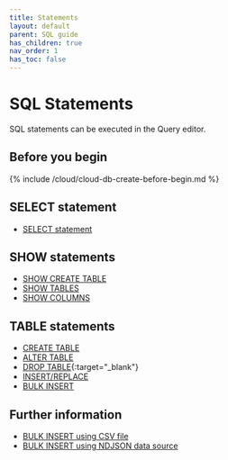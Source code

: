 ```yaml
---
title: Statements
layout: default
parent: SQL guide
has_children: true
nav_order: 1
has_toc: false
---
```


# SQL Statements

SQL statements can be executed in the Query editor.

## Before you begin

{% include /cloud/cloud-db-create-before-begin.md %}

## SELECT statement

* [SELECT statement](/docs/sql-guide/statements/statement-select)

## SHOW statements

* [SHOW CREATE TABLE](/docs/sql-guide/statements/statement-table-create-show)
* [SHOW TABLES](/docs/sql-guide/statements/statement-tables-show)
* [SHOW COLUMNS](/docs/sql-guide/statements/statement-columns-show)

## TABLE statements

* [CREATE TABLE](/docs/sql-guide/statements/statement-table-create)
* [ALTER TABLE](/docs/sql-guide/statements/statement-table-alter)
* [DROP TABLE](https://www.w3schools.com/sql/sql_drop_table.asp){:target="_blank"}
* [INSERT/REPLACE](/docs/sql-guide/statements/statement-insert-replace)
* [BULK INSERT](/docs/sql-guide/statements/statement-insert-bulk)

## Further information

* [BULK INSERT using CSV file](/docs/sql-guide/statement-insert-bulk-csv-example)
* [BULK INSERT using NDJSON data source](/docs/sql-guide/statement-insert-bulk-ndjson-example)
